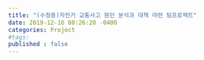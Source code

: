 ```yaml
---
title: "(수정중)자전거 교통사고 원인 분석과 대책 마련 팀프로젝트"
date: 2019-12-16 08:26:28 -0400
categories: Project
#tags: 
published : false
---
```

